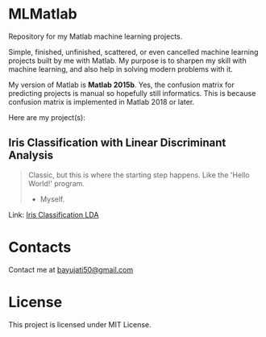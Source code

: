 # MLMatlab
Repository for my Matlab machine learning projects.

Simple, finished, unfinished, scattered, or even cancelled machine learning projects built by me with Matlab. My purpose is to sharpen my skill with machine learning, and also help in solving modern problems with it.

My version of Matlab is **Matlab 2015b**. Yes, the confusion matrix for predicting projects is manual so hopefully still informatics. This is because confusion matrix is implemented in Matlab 2018 or later.

Here are my project(s):
## Iris Classification with Linear Discriminant Analysis
> Classic, but this is where the starting step happens. Like the 'Hello World!' program.
> - Myself.

Link: [Iris Classification LDA](https://github.com/FrixellScriptWorks/Matlab_ML_Projects/tree/main/Iris%20Classification%20LDA)

# Contacts
Contact me at bayujati50@gmail.com

# License

This project is licensed under MIT License.
